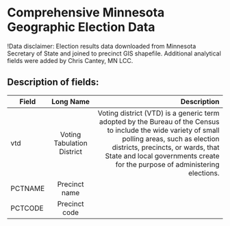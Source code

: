 # Comprehensive Minnesota Geographic Election Data

!Data disclaimer: Election results data downloaded from Minnesota Secretary of State and joined to precinct GIS shapefile. Additional analytical fields were added by Chris Cantey, MN LCC.

## Description of fields:

| Field         | Long Name     | Description  |
| ------------- |:-------------:| -----:|
| vtd           | Voting Tabulation District | Voting district (VTD) is a generic term adopted by the Bureau of the Census to include the wide variety of small polling areas, such as election districts, precincts, or wards, that State and local governments create for the purpose of administering elections. |
| PCTNAME      | Precinct name      |    |
| PCTCODE | Precinct code      |     |